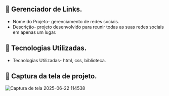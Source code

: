 ## 📌 Gerenciador de Links.
*  Nome do Projeto- gerenciamento de redes sociais.
*  Descrição- projeto desenvolvido para reunir todas as suas redes sociais em apenas um lugar.
## 📌 Tecnologias Utilizadas.
*  Tecnologias Utilizadas- html, css, biblioteca.
## 📌 Captura da tela de projeto.
![Captura de tela 2025-06-22 114538](https://github.com/user-attachments/assets/03956ee9-cd2b-4d34-b8d8-07672361731a)

